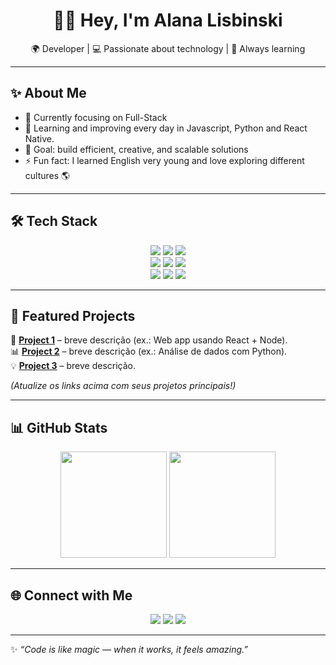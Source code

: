 <!-- Banner -->
<h1 align="center">👩‍💻 Hey, I'm Alana Lisbinski</h1>
<p align="center">
  🌍 Developer | 💻 Passionate about technology | 🚀 Always learning  
</p>

---

## ✨ About Me
- 🔭 Currently focusing on Full-Stack 
- 🌱 Learning and improving every day in Javascript, Python and React Native.
- 🎯 Goal: build efficient, creative, and scalable solutions  
- ⚡ Fun fact: I learned English very young and love exploring different cultures 🌎  

---

## 🛠 Tech Stack

<p align="center">
  <!-- Linguagens -->
  <img src="https://img.shields.io/badge/Code-JavaScript-yellow?style=for-the-badge&logo=javascript" />
  <img src="https://img.shields.io/badge/Code-Python-blue?style=for-the-badge&logo=python" />
  <img src="https://img.shields.io/badge/Code-Java-red?style=for-the-badge&logo=java" />

  <br/>

  <!-- Frameworks -->
  <img src="https://img.shields.io/badge/Framework-React-61DAFB?style=for-the-badge&logo=react&logoColor=black" />
  <img src="https://img.shields.io/badge/Framework-Node.js-339933?style=for-the-badge&logo=node.js&logoColor=white" />
  <img src="https://img.shields.io/badge/Framework-Django-092E20?style=for-the-badge&logo=django&logoColor=white" />

  <br/>

  <!-- Ferramentas -->
  <img src="https://img.shields.io/badge/Tools-Docker-2496ED?style=for-the-badge&logo=docker&logoColor=white" />
  <img src="https://img.shields.io/badge/Cloud-AWS-FF9900?style=for-the-badge&logo=amazon-aws&logoColor=white" />
  <img src="https://img.shields.io/badge/Tools-Git-F05032?style=for-the-badge&logo=git&logoColor=white" />
</p>

---

## 📂 Featured Projects

🚀 **[Project 1](https://github.com/SEU_USUARIO/REPO1)** – breve descrição (ex.: Web app usando React + Node).  
📊 **[Project 2](https://github.com/SEU_USUARIO/REPO2)** – breve descrição (ex.: Análise de dados com Python).  
💡 **[Project 3](https://github.com/SEU_USUARIO/REPO3)** – breve descrição.  

*(Atualize os links acima com seus projetos principais!)*

---

## 📊 GitHub Stats

<p align="center">
  <img height="170em" src="https://github-readme-stats.vercel.app/api?username=alana-lisbinski&show_icons=true&theme=tokyonight" />
  <img height="170em" src="https://github-readme-stats.vercel.app/api/top-langs/?username=alana-lisbinski&layout=compact&theme=tokyonight" />
</p>

---

## 🌐 Connect with Me

<p align="center">
  <a href="https://www.linkedin.com/in/SEU-LINK"><img src="https://img.shields.io/badge/LinkedIn-blue?style=for-the-badge&logo=linkedin"></a>
  <a href="mailto:seuemail@example.com"><img src="https://img.shields.io/badge/Email-D14836?style=for-the-badge&logo=gmail&logoColor=white"></a>
  <a href="https://SEU-PORTFOLIO.com"><img src="https://img.shields.io/badge/Portfolio-000?style=for-the-badge&logo=About.me&logoColor=white"></a>
</p>

---

✨ _“Code is like magic — when it works, it feels amazing.”_
